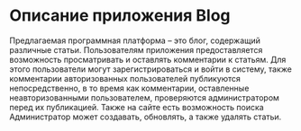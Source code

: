 # Описание приложения Blog

Предлагаемая программная платформа – это блог, содержащий различные статьи. Пользователям приложения предоставляется возможность просматривать и оставлять комментарии к статьям. Для этого пользователи могут зарегистрироваться и войти в систему, также комментарии авторизованных пользователей публикуются непосредственно, в то время как комментарии, оставленные неавторизованными пользователем, проверяются администратором перед их публикацией. Также на сайте есть возможность поиска
Администратор может создавать, обновлять, а также удалять статьи.
